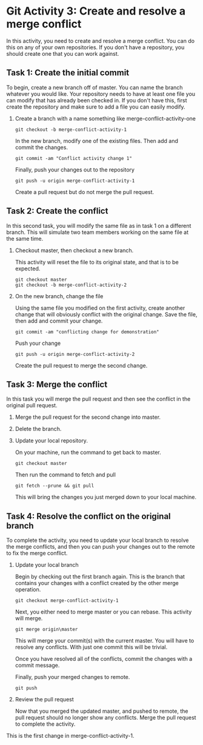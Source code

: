 # Git Activity 3: Create and resolve a merge conflict #
In this activity, you need to create and resolve a merge conflict.  You can do this on any of your own repositories.  If you don't have a repository, you should create one that you can work against.

## Task 1: Create the initial commit ##  

To begin, create a new branch off of master.  You can name the branch whatever you would like.  Your repository needs to have at least one file you can modify that has already been checked in.  If you don't have this, first create the repository and make sure to add a file you can easily modify.

1. Create a branch with a name something like merge-conflict-activity-one  

    ```
    git checkout -b merge-conflict-activity-1
    ```  

    In the new branch, modify one of the existing files.  Then add and commit the changes.

    ```
    git commit -am "Conflict activity change 1"
    ```  

    Finally, push your changes out to the repository  

    ```
    git push -u origin merge-conflict-activity-1
    ```  

    Create a pull request but do not merge the pull request.

## Task 2: Create the conflict ##  

In this second task, you will modify the same file as in task 1 on a different branch.  This will simulate two team members working on the same file at the same time.

1. Checkout master, then checkout a new branch.

    This activity will reset the file to its original state, and that is to be expected.

    ```  
    git checkout master
    git checkout -b merge-conflict-activity-2
    ```  

2. On the new branch, change the file

    Using the same file you modified on the first activity, create another change that will obviously conflict with the original change.  Save the file, then add and commit your change.

    ```
    git commit -am "conflicting change for demonstration"
    ```  

    Push your change 

    ```
    git push -u origin merge-conflict-activity-2
    ```

    Create the pull request to merge the second change.

## Task 3: Merge the conflict ##
In this task you will merge the pull request and then see the conflict in the original pull request.

1. Merge the pull request for the second change into master.

2. Delete the branch.

3. Update your local repository.

    On your machine, run the command to get back to master.

    ```
    git checkout master
    ```

    Then run the command to fetch and pull

    ```
    git fetch --prune && git pull
    ```

    This will bring the changes you just merged down to your local machine.

## Task 4: Resolve the conflict on the original branch ##
To complete the activity, you need to update your local branch to resolve the merge conflicts, and then you can push your changes out to the remote to fix the merge conflict.

1. Update your local branch

    Begin by checking out the first branch again.  This is the branch that contains your changes with a conflict created by the other merge operation.

    ```
    git checkout merge-conflict-activity-1
    ```

    Next, you either need to merge master or you can rebase.  This activity will merge.

    ```
    git merge origin\master
    ```

    This will merge your commit(s) with the current master.  You will have to resolve any conflicts.  With just one commit this will be trivial.

    Once you have resolved all of the conflicts, commit the changes with a commit message.

    Finally, push your merged changes to remote.

    ```
    git push 
    ```

2. Review the pull request

    Now that you merged the updated master, and pushed to remote, the pull request should no longer show any conflicts.  Merge the pull request to complete the activity.

This is the first change in merge-conflict-activity-1.

